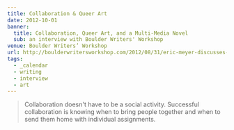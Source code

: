 ```yaml
---
title: Collaboration & Queer Art
date: 2012-10-01
banner:
  title: Collaboration, Queer Art, and a Multi-Media Novel
  sub: an interview with Boulder Writers' Workshop
venue: Boulder Writers’ Workshop
url: http://boulderwritersworkshop.com/2012/08/31/eric-meyer-discusses-collaboration-queer-art-and-his-multi-media-novel/
tags:
  - _calendar
  - writing
  - interview
  - art
---
```


> Collaboration doesn't have to be a social activity.
> Successful collaboration is knowing when to bring people together
> and when to send them home with individual assignments.

